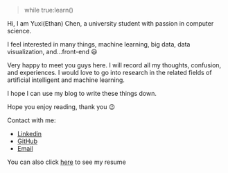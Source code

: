 > while true:learn()

Hi, I am Yuxi(Ethan) Chen, a university student with passion in computer science.

I feel interested in many things, machine learning, big data, data visualization, and...front-end 😃

Very happy to meet you guys here. I will record all my thoughts, confusion, and experiences. I would love to go into research in the related fields of artificial intelligent and machine learning.

I hope I can use my blog to write these things down.

Hope you enjoy reading, thank you 😉

Contact with me:

* [Linkedin](https://www.linkedin.com/in/yuxichen7890/)
* [GitHub](https://github.com/Ethan707)
* [Email](mailto:yuxi11@ualberta.ca)

You can also click [here](https://ethan404.ml/resume-zh/) to see my resume

